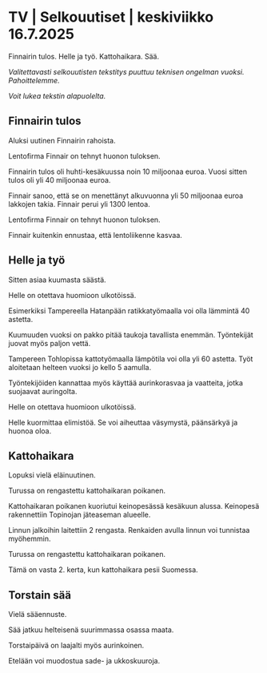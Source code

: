 # TV | Selkouutiset | keskiviikko 16.7.2025

Finnairin tulos. Helle ja työ. Kattohaikara. Sää.

*Valitettavasti selkouutisten tekstitys puuttuu teknisen ongelman vuoksi. Pahoittelemme.*

*Voit lukea tekstin alapuolelta.*

## Finnairin tulos

Aluksi uutinen Finnairin rahoista.

Lentofirma Finnair on tehnyt huonon tuloksen.

Finnairin tulos oli huhti-kesäkuussa noin 10 miljoonaa euroa. Vuosi sitten tulos oli yli 40 miljoonaa euroa.

Finnair sanoo, että se on menettänyt alkuvuonna yli 50 miljoonaa euroa lakkojen takia. Finnair perui yli 1300 lentoa.

Lentofirma Finnair on tehnyt huonon tuloksen.

Finnair kuitenkin ennustaa, että lentoliikenne kasvaa.

## Helle ja työ

Sitten asiaa kuumasta säästä.

Helle on otettava huomioon ulkotöissä.

Esimerkiksi Tampereella Hatanpään ratikkatyömaalla voi olla lämmintä 40 astetta.

Kuumuuden vuoksi on pakko pitää taukoja tavallista enemmän. Työntekijät juovat myös paljon vettä.

Tampereen Tohlopissa kattotyömaalla lämpötila voi olla yli 60 astetta. Työt aloitetaan helteen vuoksi jo kello 5 aamulla.

Työntekijöiden kannattaa myös käyttää aurinkorasvaa ja vaatteita, jotka suojaavat auringolta.

Helle on otettava huomioon ulkotöissä.

Helle kuormittaa elimistöä. Se voi aiheuttaa väsymystä, päänsärkyä ja huonoa oloa.

## Kattohaikara

Lopuksi vielä eläinuutinen.

Turussa on rengastettu kattohaikaran poikanen.

Kattohaikaran poikanen kuoriutui keinopesässä kesäkuun alussa. Keinopesä rakennettiin Topinojan jäteaseman alueelle.

Linnun jalkoihin laitettiin 2 rengasta. Renkaiden avulla linnun voi tunnistaa myöhemmin.

Turussa on rengastettu kattohaikaran poikanen.

Tämä on vasta 2. kerta, kun kattohaikara pesii Suomessa.

## Torstain sää

Vielä sääennuste.

Sää jatkuu helteisenä suurimmassa osassa maata.

Torstaipäivä on laajalti myös aurinkoinen.

Etelään voi muodostua sade- ja ukkoskuuroja.
